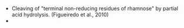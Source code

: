 - Cleaving of "terminal non-reducing residues of rhamnose" by partial acid hydrolysis. (Figueiredo et al., 2010)
-  